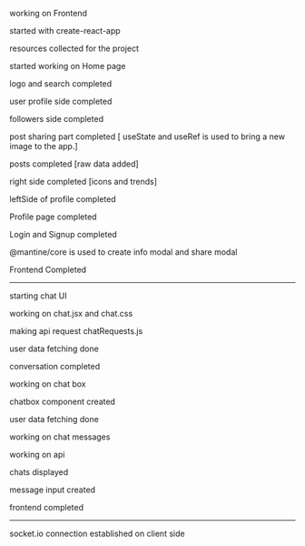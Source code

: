 working on Frontend

started with create-react-app

resources collected for the project

started working on Home page

logo and search completed

user profile side completed

followers side completed

post sharing part completed
[ useState and useRef is used to bring a new image to the app.]

posts completed
[raw data added]

right side completed
[icons and trends]

leftSide of profile completed

Profile page completed

Login and Signup completed

@mantine/core is used to create info modal and share modal

Frontend Completed

--------------------------------------------------------------------------------

starting chat UI 

working on chat.jsx and chat.css

making api request chatRequests.js

user data fetching done

conversation completed

working on chat box

chatbox component created

user data fetching done

working on chat messages

working on api

chats displayed

message input created

frontend completed

-----------------------------------------------------------------------

socket.io connection established on client side